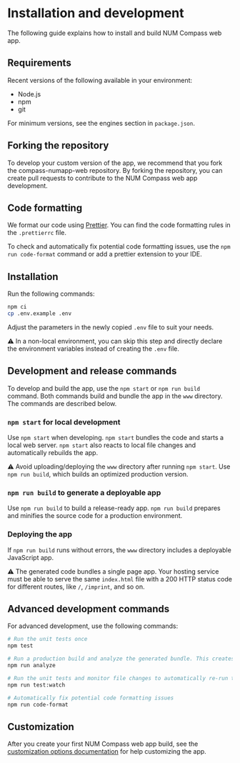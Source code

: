 # Installation and development

The following guide explains how to install and build NUM Compass web app.

## Requirements

Recent versions of the following available in your environment:
- Node.js
- npm
- git

For minimum versions, see the engines section in `package.json`.

## Forking the repository

To develop your custom version of the app, we recommend that you fork the compass-numapp-web repository. By forking the repository, you can create pull requests to contribute to the NUM Compass web app development.

## Code formatting

We format our code using [Prettier](https://prettier.io/). You can find the code formatting rules in the `.prettierrc` file.

To check and automatically fix potential code formatting issues, use the `npm run code-format` command or add a prettier extension to your IDE.

## Installation

Run the following commands:

```sh
npm ci
cp .env.example .env
```
Adjust the parameters in the newly copied `.env` file to suit your needs.

⚠️ In a non-local environment, you can skip this step and directly declare the environment variables instead of creating the `.env` file.

## Development and release commands

To develop and build the app, use the `npm start` or `npm run build` command. Both commands build and bundle the app in the `www` directory. The commands are described below.

### `npm start` for local development

Use `npm start` when developing. `npm start` bundles the code and starts a local web server. `npm start` also reacts to local file changes and automatically rebuilds the app.

⚠️ Avoid uploading/deploying the `www` directory after running `npm start`. Use `npm run build`, which builds an optimized production version.

### `npm run build` to generate a deployable app

Use `npm run build` to build a release-ready app. `npm run build` prepares and minifies the source code for a production environment.

### Deploying the app

If `npm run build` runs without errors, the `www` directory includes a deployable JavaScript app.

⚠️ The generated code bundles a single page app. Your hosting service must be able to serve the same `index.html` file with a 200 HTTP status code for different routes, like `/`, `/imprint`, and so on.

## Advanced development commands

For advanced development, use the following commands:

```sh
# Run the unit tests once
npm test

# Run a production build and analyze the generated bundle. This creates a stats.html file in the root directory
npm run analyze

# Run the unit tests and monitor file changes to automatically re-run the tests during development
npm run test:watch

# Automatically fix potential code formatting issues
npm run code-format
```

## Customization
After you create your first NUM Compass web app build, see the [customization options documentation](./CUSTOMIZATION.md) for help customizing the app.
